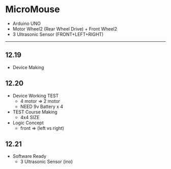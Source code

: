 # MicroMouse
- Arduino UNO
- Motor Wheel2 (Rear Wheel Drive) + Front Wheel2
- 3 Ultrasonic Sensor (FRONT+LEFT+RIGHT)

---
## 12.19
- Device Making
## 12.20
- Device Working TEST
  - 4 motor => 2 motor
  - NEED 9v Battery x 4
- TEST Course Making
  - 4x4 SIZE
- Logic Concept
  - front => (left vs right)
## 12.21
- Software Ready
  - 3 Ultrasonic Sensor (ino)
